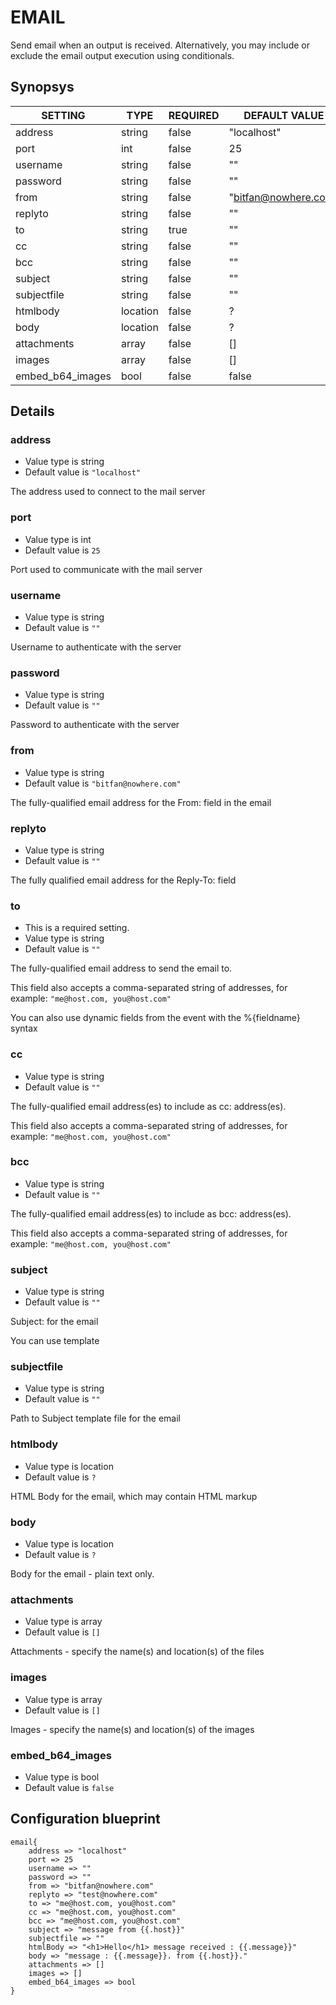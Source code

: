 # EMAIL
Send email when an output is received. Alternatively, you may include or exclude the email output execution using conditionals.

## Synopsys


|     SETTING      |   TYPE   | REQUIRED |    DEFAULT VALUE     |
|------------------|----------|----------|----------------------|
| address          | string   | false    | "localhost"          |
| port             | int      | false    |                   25 |
| username         | string   | false    | ""                   |
| password         | string   | false    | ""                   |
| from             | string   | false    | "bitfan@nowhere.com" |
| replyto          | string   | false    | ""                   |
| to               | string   | true     | ""                   |
| cc               | string   | false    | ""                   |
| bcc              | string   | false    | ""                   |
| subject          | string   | false    | ""                   |
| subjectfile      | string   | false    | ""                   |
| htmlbody         | location | false    | ?                    |
| body             | location | false    | ?                    |
| attachments      | array    | false    | []                   |
| images           | array    | false    | []                   |
| embed_b64_images | bool     | false    | false                |


## Details

### address
* Value type is string
* Default value is `"localhost"`

The address used to connect to the mail server

### port
* Value type is int
* Default value is `25`

Port used to communicate with the mail server

### username
* Value type is string
* Default value is `""`

Username to authenticate with the server

### password
* Value type is string
* Default value is `""`

Password to authenticate with the server

### from
* Value type is string
* Default value is `"bitfan@nowhere.com"`

The fully-qualified email address for the From: field in the email

### replyto
* Value type is string
* Default value is `""`

The fully qualified email address for the Reply-To: field

### to
* This is a required setting.
* Value type is string
* Default value is `""`

The fully-qualified email address to send the email to.

This field also accepts a comma-separated string of addresses, for example: `"me@host.com, you@host.com"`

You can also use dynamic fields from the event with the %{fieldname} syntax

### cc
* Value type is string
* Default value is `""`

The fully-qualified email address(es) to include as cc: address(es).

This field also accepts a comma-separated string of addresses, for example: `"me@host.com, you@host.com"`

### bcc
* Value type is string
* Default value is `""`

The fully-qualified email address(es) to include as bcc: address(es).

This field also accepts a comma-separated string of addresses, for example: `"me@host.com, you@host.com"`

### subject
* Value type is string
* Default value is `""`

Subject: for the email

You can use template

### subjectfile
* Value type is string
* Default value is `""`

Path to Subject template file for the email

### htmlbody
* Value type is location
* Default value is `?`

HTML Body for the email, which may contain HTML markup

### body
* Value type is location
* Default value is `?`

Body for the email - plain text only.

### attachments
* Value type is array
* Default value is `[]`

Attachments - specify the name(s) and location(s) of the files

### images
* Value type is array
* Default value is `[]`

Images - specify the name(s) and location(s) of the images

### embed_b64_images
* Value type is bool
* Default value is `false`





## Configuration blueprint

```
email{
	address => "localhost"
	port => 25
	username => ""
	password => ""
	from => "bitfan@nowhere.com"
	replyto => "test@nowhere.com"
	to => "me@host.com, you@host.com"
	cc => "me@host.com, you@host.com"
	bcc => "me@host.com, you@host.com"
	subject => "message from {{.host}}"
	subjectfile => ""
	htmlBody => "<h1>Hello</h1> message received : {{.message}}"
	body => "message : {{.message}}. from {{.host}}."
	attachments => []
	images => []
	embed_b64_images => bool
}
```
